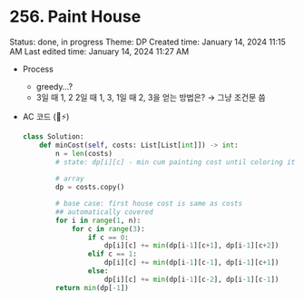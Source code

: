 # 256. Paint House

Status: done, in progress
Theme: DP
Created time: January 14, 2024 11:15 AM
Last edited time: January 14, 2024 11:27 AM

- Process
    - greedy…?
    - 3일 때 1, 2 2일 때 1, 3, 1일 때 2, 3을 얻는 방법은? → 그냥 조건문 씀
- AC 코드 (🪇⚡️)
    
    ```python
    class Solution:
        def minCost(self, costs: List[List[int]]) -> int:
            n = len(costs)
            # state: dp[i][c] - min cum painting cost until coloring ith house with color c 
            
            # array
            dp = costs.copy()
    
            # base case: first house cost is same as costs
            ## automatically covered
            for i in range(1, n):
                for c in range(3):
                    if c == 0:
                        dp[i][c] += min(dp[i-1][c+1], dp[i-1][c+2])
                    elif c == 1:
                        dp[i][c] += min(dp[i-1][c-1], dp[i-1][c+1])
                    else:
                        dp[i][c] += min(dp[i-1][c-2], dp[i-1][c-1])
            return min(dp[-1])
    ```